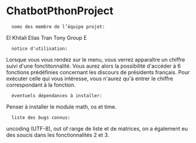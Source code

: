# ChatbotPthonProject

      noms des membre de l’équipe projet:
El Khilali Elias
Tran Tony
Group E

      notice d'utilisation:
Lorsque vous vous rendez sur le menu, vous verrez apparaître un chiffre suivi d'une fonctitonnalité. Vous aurez alors la possibilité d'accéder à 6 fonctions prédéfinies concernant les discours de présidents français.
Pour exécuter celle qui vous intéresse, vous n'aurez qu'à entrer le chiffre correspondant à la fonction.

      éventuels dépendances à installer:
Penser à installer le module math, os et time.

      liste des bugs connus:
uncoding (UTF-8), out of range de liste et de matrices, on a également eu des soucis dans les fonctionnalités 2 et 3.
